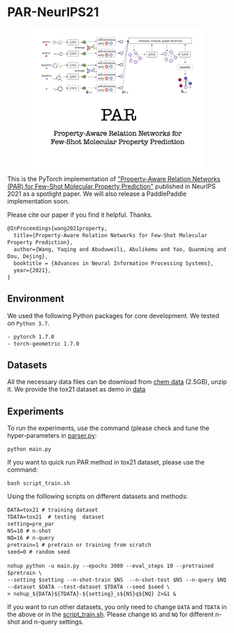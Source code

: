 # PAR-NeurIPS21

<p align="center"><img src="PAR-thumbnail.png" alt="logo" width="400px" />

This is the PyTorch implementation of ["Property-Aware Relation Networks (PAR) for Few-Shot Molecular Property Prediction"](https://papers.nips.cc/paper/2021/hash/91bc333f6967019ac47b49ca0f2fa757-Abstract.html) published in NeurIPS 2021 as a spotlight paper. 
We will also release a PaddlePaddle implementation soon. 

Please cite our paper if you find it helpful. Thanks. 
```
@InProceedings{wang2021property,
  title={Property-Aware Relation Networks for Few-Shot Molecular Property Prediction},
  author={Wang, Yaqing and Abuduweili, Abulikemu and Yao, Quanming and Dou, Dejing},
  booktitle = {Advances in Neural Information Processing Systems},
  year={2021},
}
```

## Environment  
We used the following Python packages for core development. We tested on `Python 3.7`.
```
- pytorch 1.7.0
- torch-geometric 1.7.0
```

## Datasets 
All the necessary data files can be download from [chem data](http://snap.stanford.edu/gnn-pretrain/data/chem_dataset.zip) (2.5GB), unzip it.
We provide the tox21 dataset as demo in [data](data)

## Experiments
To run the experiments, use the command (please check and tune the hyper-parameters in [parser.py](parser.py):
```
python main.py
```

If you want to quick run PAR method in tox21 dataset, please use the command:
```
bash script_train.sh
```


Using the folllowing scripts on different datasets and methods:
 ```
DATA=tox21 # training dataset
TDATA=tox21  # testing  dataset
setting=pre_par
NS=10 # n-shot
NQ=16 # n-query
pretrain=1 # pretrain or training from scratch
seed=0 # random seed

nohup python -u main.py --epochs 3000 --eval_steps 10 --pretrained $pretrain \
--setting $setting --n-shot-train $NS  --n-shot-test $NS --n-query $NQ --dataset $DATA --test-dataset $TDATA --seed $seed \
> nohup_${DATA}${TDATA}-${setting}_s${NS}q${NQ} 2>&1 &
 ```
If you want to run other datasets, you only need to change `DATA` and `TDATA` in the above or in the [script_train.sh](script_train.sh). 
Please change `NS` and `NQ` for different n-shot and n-query settings.

